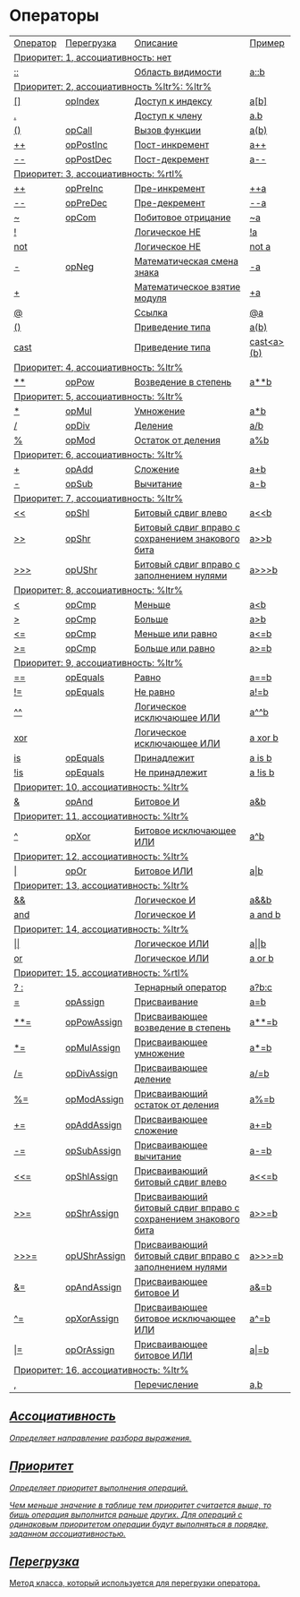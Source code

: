 # Операторы

<a href="https://www.angelcode.com/angelscript/sdk/docs/manual/doc_operator_precedence.html"/>

<var name="ltr" value="слева направо"/>
<var name="rtl" value="справа налево"/>

<table>
<tr><td>Оператор</td><td>Перегрузка</td><td>Описание</td><td>Пример</td></tr>

<tr><td colspan="4">Приоритет: <format style="bold">1</format>, ассоциативность: <format style="bold">нет</format></td></tr>
<tr><td>::</td><td></td><td>Область видимости</td><td>a::b</td></tr>

<tr><td colspan="4">Приоритет: <format style="bold">2</format>, ассоциативность %ltr%: <format style="bold">%ltr%</format></td></tr>
<tr><td>[]</td><td>opIndex</td><td>Доступ к индексу</td><td>a[b]</td></tr>
<tr><td>.</td><td></td><td>Доступ к члену</td><td>a.b</td></tr>
<tr><td>()</td><td>opCall</td><td>Вызов функции</td><td>a(b)</td></tr>
<tr><td>++</td><td>opPostInc</td><td>Пост-инкремент</td><td>a++</td></tr>
<tr><td>--</td><td>opPostDec</td><td>Пост-декремент</td><td>a--</td></tr>

<tr><td colspan="4">Приоритет: <format style="bold">3</format>, ассоциативность: <format style="bold">%rtl%</format></td></tr>
<tr><td>++</td><td>opPreInc</td><td>Пре-инкремент</td><td>++a</td></tr>
<tr><td>--</td><td>opPreDec</td><td>Пре-декремент</td><td>--a</td></tr>
<tr><td>~</td><td>opCom</td><td>Побитовое отрицание</td><td>~a</td></tr>
<tr><td>!</td><td></td><td>Логическое НЕ</td><td>!a</td></tr>
<tr><td>not</td><td></td><td>Логическое НЕ</td><td>not a</td></tr>
<tr><td>-</td><td>opNeg</td><td>Математическая смена знака</td><td>-a</td></tr>
<tr><td>+</td><td></td><td>Математическое взятие модуля</td><td>+a</td></tr>
<tr><td>@</td><td></td><td>Ссылка</td><td>@a</td></tr>
<tr><td>()</td><td></td><td>Приведение типа</td><td>a(b)</td></tr>
<tr><td>cast</td><td></td><td>Приведение типа</td><td>cast&lt;a&gt;(b)</td></tr>

<tr><td colspan="4">Приоритет: <format style="bold">4</format>, ассоциативность: <format style="bold">%ltr%</format></td></tr>
<tr><td>**</td><td>opPow</td><td>Возведение в степень</td><td>a**b</td></tr>

<tr><td colspan="4">Приоритет: <format style="bold">5</format>, ассоциативность: <format style="bold">%ltr%</format></td></tr>
<tr><td>*</td><td>opMul</td><td>Умножение</td><td>a*b</td></tr>
<tr><td>/</td><td>opDiv</td><td>Деление</td><td>a/b</td></tr>
<tr><td>%</td><td>opMod</td><td>Остаток от деления</td><td>a%b</td></tr>

<tr><td colspan="4">Приоритет: <format style="bold">6</format>, ассоциативность: <format style="bold">%ltr%</format></td></tr>
<tr><td>+</td><td>opAdd</td><td>Сложение</td><td>a+b</td></tr>
<tr><td>-</td><td>opSub</td><td>Вычитание</td><td>a-b</td></tr>

<tr><td colspan="4">Приоритет: <format style="bold">7</format>, ассоциативность: <format style="bold">%ltr%</format></td></tr>
<tr><td>&lt;&lt;</td><td>opShl</td><td>Битовый сдвиг влево</td><td>a&lt;&lt;b</td></tr>
<tr><td>&gt;&gt;</td><td>opShr</td><td>Битовый сдвиг вправо с сохранением знакового бита</td><td>a&gt;&gt;b</td></tr>
<tr><td>&gt;&gt;&gt;</td><td>opUShr</td><td>Битовый сдвиг вправо с заполнением нулями</td><td>a&gt;&gt;&gt;b</td></tr>

<tr><td colspan="4">Приоритет: <format style="bold">8</format>, ассоциативность: <format style="bold">%ltr%</format></td></tr>
<tr><td>&lt;</td><td>opCmp</td><td>Меньше</td><td>a&lt;b</td></tr>
<tr><td>&gt;</td><td>opCmp</td><td>Больше</td><td>a&gt;b</td></tr>
<tr><td>&lt;=</td><td>opCmp</td><td>Меньше или равно</td><td>a&lt;=b</td></tr>
<tr><td>&gt;=</td><td>opCmp</td><td>Больше или равно</td><td>a&gt;=b</td></tr>

<tr><td colspan="4">Приоритет: <format style="bold">9</format>, ассоциативность: <format style="bold">%ltr%</format></td></tr>
<tr><td>==</td><td>opEquals</td><td>Равно</td><td>a==b</td></tr>
<tr><td>!=</td><td>opEquals</td><td>Не равно</td><td>a!=b</td></tr>
<tr><td>^^</td><td></td><td>Логическое исключающее ИЛИ</td><td>a^^b</td></tr>
<tr><td>xor</td><td></td><td>Логическое исключающее ИЛИ</td><td>a xor b</td></tr>
<tr><td>is</td><td>opEquals</td><td>Принадлежит</td><td>a is b</td></tr>
<tr><td>!is</td><td>opEquals</td><td>Не принадлежит</td><td>a !is b</td></tr>

<tr><td colspan="4">Приоритет: <format style="bold">10</format>, ассоциативность: <format style="bold">%ltr%</format></td></tr>
<tr><td>&amp;</td><td>opAnd</td><td>Битовое И</td><td>a&amp;b</td></tr>

<tr><td colspan="4">Приоритет: <format style="bold">11</format>, ассоциативность: <format style="bold">%ltr%</format></td></tr>
<tr><td>^</td><td>opXor</td><td>Битовое исключающее ИЛИ</td><td>a^b</td></tr>

<tr><td colspan="4">Приоритет: <format style="bold">12</format>, ассоциативность: <format style="bold">%ltr%</format></td></tr>
<tr><td>|</td><td>opOr</td><td>Битовое ИЛИ</td><td>a|b</td></tr>

<tr><td colspan="4">Приоритет: <format style="bold">13</format>, ассоциативность: <format style="bold">%ltr%</format></td></tr>
<tr><td>&amp;&amp;</td><td></td><td>Логическое И</td><td>a&amp;&amp;b</td></tr>
<tr><td>and</td><td></td><td>Логическое И</td><td>a and b</td></tr>

<tr><td colspan="4">Приоритет: <format style="bold">14</format>, ассоциативность: <format style="bold">%ltr%</format></td></tr>
<tr><td>||</td><td></td><td>Логическое ИЛИ</td><td>a||b</td></tr>
<tr><td>or</td><td></td><td>Логическое ИЛИ</td><td>a or b</td></tr>

<tr><td colspan="4">Приоритет: <format style="bold">15</format>, ассоциативность: <format style="bold">%rtl%</format></td></tr>
<tr><td>? :</td><td></td><td>Тернарный оператор</td><td>a?b:c</td></tr>
<tr><td>=</td><td>opAssign</td><td>Присваивание</td><td>a=b</td></tr>
<tr><td>**=</td><td>opPowAssign</td><td>Присваивающее возведение в степень</td><td>a**=b</td></tr>
<tr><td>*=</td><td>opMulAssign</td><td>Присваивающее умножение</td><td>a*=b</td></tr>
<tr><td>/=</td><td>opDivAssign</td><td>Присваивающее деление</td><td>a/=b</td></tr>
<tr><td>%=</td><td>opModAssign</td><td>Присваивающий остаток от деления</td><td>a%=b</td></tr>
<tr><td>+=</td><td>opAddAssign</td><td>Присваивающее сложение</td><td>a+=b</td></tr>
<tr><td>-=</td><td>opSubAssign</td><td>Присваивающее вычитание</td><td>a-=b</td></tr>
<tr><td>&lt;&lt;=</td><td>opShlAssign</td><td>Присваивающий битовый сдвиг влево </td><td>a&lt;&lt;=b</td></tr>
<tr><td>&gt;&gt;=</td><td>opShrAssign</td><td>Присваивающий битовый сдвиг вправо с сохранением знакового бита</td><td>a&gt;&gt;=b</td></tr>
<tr><td>&gt;&gt;&gt;=</td><td>opUShrAssign</td><td>Присваивающий битовый сдвиг вправо с заполнением нулями</td><td>a&gt;&gt;&gt;=b</td></tr>
<tr><td>&amp;=</td><td>opAndAssign</td><td>Присваивающее битовое И</td><td>a&amp;=b</td></tr>
<tr><td>^=</td><td>opXorAssign</td><td>Присваивающее битовое исключающее ИЛИ</td><td>a^=b</td></tr>
<tr><td>|=</td><td>opOrAssign</td><td>Присваивающее битовое ИЛИ</td><td>a|=b</td></tr>

<tr><td colspan="4">Приоритет: <format style="bold">16</format>, ассоциативность: <format style="bold">%ltr%</format></td></tr>
<tr><td>,</td><td></td><td>Перечисление</td><td>a,b</td></tr>
</table>

## Ассоциативность

Определяет направление разбора выражения.

## Приоритет

Определяет приоритет выполнения операций.

Чем меньше значение в таблице тем приоритет считается выше,
то бишь операция выполнится раньше других. Для операций с одинаковым приоритетом операции будут выполняться в порядке,
заданном ассоциативностью.

## Перегрузка

<a href="https://www.angelcode.com/angelscript/sdk/docs/manual/doc_script_class_ops.html"/>

Метод класса, который используется для перегрузки оператора.